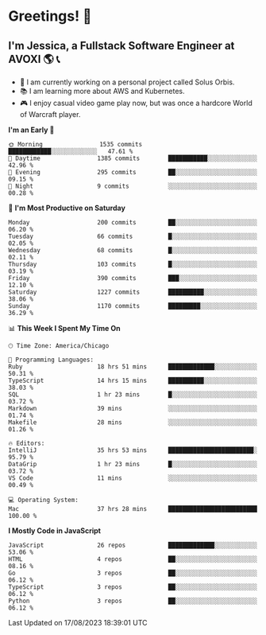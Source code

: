 # Greetings! 🧠

## I'm Jessica, a Fullstack Software Engineer at AVOXI 🌎 📞

- 🌟 I am currently working on a personal project called Solus Orbis.
- 📚 I am learning more about AWS and Kubernetes.
- 🎮 I enjoy casual video game play now, but was once a hardcore World of Warcraft player.

<!--START_SECTION:waka-->
**I'm an Early 🐤** 

```text
🌞 Morning                1535 commits        ████████████░░░░░░░░░░░░░   47.61 % 
🌆 Daytime                1385 commits        ███████████░░░░░░░░░░░░░░   42.96 % 
🌃 Evening                295 commits         ██░░░░░░░░░░░░░░░░░░░░░░░   09.15 % 
🌙 Night                  9 commits           ░░░░░░░░░░░░░░░░░░░░░░░░░   00.28 % 
```
📅 **I'm Most Productive on Saturday** 

```text
Monday                   200 commits         ██░░░░░░░░░░░░░░░░░░░░░░░   06.20 % 
Tuesday                  66 commits          █░░░░░░░░░░░░░░░░░░░░░░░░   02.05 % 
Wednesday                68 commits          █░░░░░░░░░░░░░░░░░░░░░░░░   02.11 % 
Thursday                 103 commits         █░░░░░░░░░░░░░░░░░░░░░░░░   03.19 % 
Friday                   390 commits         ███░░░░░░░░░░░░░░░░░░░░░░   12.10 % 
Saturday                 1227 commits        ██████████░░░░░░░░░░░░░░░   38.06 % 
Sunday                   1170 commits        █████████░░░░░░░░░░░░░░░░   36.29 % 
```


📊 **This Week I Spent My Time On** 

```text
🕑︎ Time Zone: America/Chicago

💬 Programming Languages: 
Ruby                     18 hrs 51 mins      █████████████░░░░░░░░░░░░   50.31 % 
TypeScript               14 hrs 15 mins      ██████████░░░░░░░░░░░░░░░   38.03 % 
SQL                      1 hr 23 mins        █░░░░░░░░░░░░░░░░░░░░░░░░   03.72 % 
Markdown                 39 mins             ░░░░░░░░░░░░░░░░░░░░░░░░░   01.74 % 
Makefile                 28 mins             ░░░░░░░░░░░░░░░░░░░░░░░░░   01.26 % 

🔥 Editors: 
IntelliJ                 35 hrs 53 mins      ████████████████████████░   95.79 % 
DataGrip                 1 hr 23 mins        █░░░░░░░░░░░░░░░░░░░░░░░░   03.72 % 
VS Code                  11 mins             ░░░░░░░░░░░░░░░░░░░░░░░░░   00.49 % 

💻 Operating System: 
Mac                      37 hrs 28 mins      █████████████████████████   100.00 % 
```

**I Mostly Code in JavaScript** 

```text
JavaScript               26 repos            █████████████░░░░░░░░░░░░   53.06 % 
HTML                     4 repos             ██░░░░░░░░░░░░░░░░░░░░░░░   08.16 % 
Go                       3 repos             ██░░░░░░░░░░░░░░░░░░░░░░░   06.12 % 
TypeScript               3 repos             ██░░░░░░░░░░░░░░░░░░░░░░░   06.12 % 
Python                   3 repos             ██░░░░░░░░░░░░░░░░░░░░░░░   06.12 % 
```




 Last Updated on 17/08/2023 18:39:01 UTC
<!--END_SECTION:waka-->

<!--
**jessikuh/jessikuh** is a ✨ _special_ ✨ repository because its `README.md` (this file) appears on your GitHub profile.

Here are some ideas to get you started:

- 🔭 I’m currently working on ...
- 🌱 I’m currently learning ...
- 👯 I’m looking to collaborate on ...
- 🤔 I’m looking for help with ...
- 💬 Ask me about ...
- 📫 How to reach me: ...
- 😄 Pronouns: ...
- ⚡ Fun fact: ...
-->
